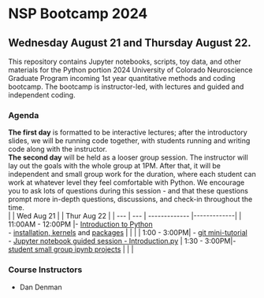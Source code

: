 # NSP Bootcamp 2024
##  Wednesday August 21 and Thursday August 22. 
This repository contains Jupyter notebooks, scripts, toy data, and other materials for the Python portion 2024 University of Colorado Neuroscience Graduate Program incoming 1st year quantitative methods and coding bootcamp. The bootcamp is instructor-led, with lectures and guided and independent coding.

### Agenda
**The first day** is formatted to be interactive lectures; after the introductory slides, we will be running code together, with students running and writing code along with the instructor. 
<br>
**The second day** will be held as a looser group session. The instructor will lay out the goals with the whole group at 1PM. After that, it will be independent and small group work for the duration, where each student can work at whatever level they feel comfortable with Python. We encourage you to ask lots of questions during this session - and that these questions prompt more in-depth questions, discussions, and check-in throughout the time.
<br>
| | Wed Aug 21  |      | Thur Aug 22     | 
| --- | --- | ------------- |-------------| 
| 11:00AM - 12:00PM |- [Introduction to Python](https://github.com/danieljdenman/NSPbootcamp/blob/master/NSPbootcamp_introToPython_2024.pdf)  <br>- [installation, kernels](https://github.com/danieljdenman/NSPbootcamp/blob/master/Installation.md) and [packages](https://github.com/danieljdenman/NSPbootcamp/blob/master/Package%20Management.md) |  |  | 
| 1:00 - 3:00PM| -  [git mini-tutorial](https://github.com/danieljdenman/NSPbootcamp/blob/master/IntrotoGit.md) <br> - [Jupyter notebook guided session - Introduction.py](https://github.com/danieljdenman/NSPbootcamp/blob/master/Introduction.ipynb) | 1:30 - 3:00PM|- [student small group ipynb projects](https://github.com/danieljdenman/NSPbootcamp/tree/master/Day2_JupyterNotebooks) | 
|  | 

### Course Instructors
- Dan Denman
